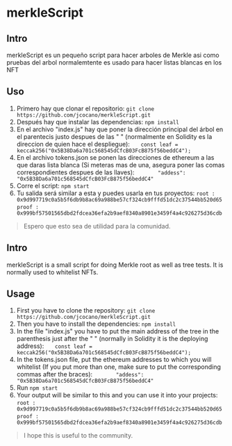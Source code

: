 # merkleScript

## Intro

merkleScript es un pequeño script para hacer arboles de Merkle asi como pruebas del arbol normalemtente es usado para hacer listas blancas en los NFT

## Uso
1. Primero hay que clonar el repositorio:
`git clone https://github.com/jcocano/merkleScript.git`
1. Después hay que instalar las dependencias:
`npm install`
1. En el archivo "index.js" hay que poner la dirección principal del árbol en el parentecis justo despues de las " " (normalmente en Solidity es la direccion de quien hace el despliegue):
`    const leaf = keccak256("0x5B38Da6a701c568545dCfcB03FcB875f56beddC4");
`
1. En el archivo tokens.json se ponen las direcciones de ethereum a las que daras lista blanca (Si meteras mas de una, asegura poner las comas correspondientes despues de las llaves):
`        "addess": "0x5B38Da6a701c568545dCfcB03FcB875f56beddC4"
`
1. Corre el script:
`npm start`
1. Tu salida será similar a esta y puedes usarla en tus proyectos:
`
root : 0x9d997719c0a5b5f6db9b8ac69a988be57cf324cb9fffd51dc2c37544bb520d65 
`
`
proof : 0x999bf57501565dbd2fdcea36efa2b9aef8340a8901e3459f4a4c926275d36cdb
`

> Espero que esto sea de utilidad para la comunidad.

## Intro
merkleScript is a small script for doing Merkle root as well as tree tests. It is normally used to whitelist NFTs.

## Usage
1. First you have to clone the repository:
`git clone https://github.com/jcocano/merkleScript.git`
1. Then you have to install the dependencies:
`npm install`
1. In the file "index.js" you have to put the main address of the tree in the parenthesis just after the " " (normally in Solidity it is the deploying address):
`    const leaf = keccak256("0x5B38Da6a701c568545dCfcB03FcB875f56beddC4");
`
1. In the tokens.json file, put the ethereum addresses to which you will whitelist (If you put more than one, make sure to put the corresponding commas after the braces):
`        "addess": "0x5B38Da6a701c568545dCfcB03FcB875f56beddC4"
`
1. Run
`npm start`
1. Your output will be similar to this and you can use it into your projects:
`
root : 0x9d997719c0a5b5f6db9b8ac69a988be57cf324cb9fffd51dc2c37544bb520d65 
`
`
proof : 0x999bf57501565dbd2fdcea36efa2b9aef8340a8901e3459f4a4c926275d36cdb
`

> I hope this is useful to the community.
